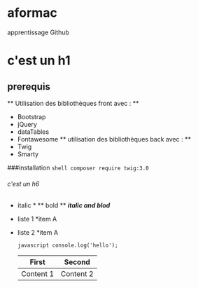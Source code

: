 # aformac
apprentissage Github

# c'est un h1 
## prerequis
** Utilisation des bibliothèques front avec : ** 
 * Bootstrap
 * jQuery
 * dataTables
 * Fontawesome
 ** utilisation des bibliothèques back avec : **
 * Twig
 * Smarty
 
 ###installation
 ```shell composer require twig:3.0 ```
###### c'est un h6
* italic *
** bold **
_**italic and blod**_ 

* liste 1
  *item A
* liste 2
  *item A
  
  ``` javascript console.log('hello'); ```
 
  First | Second
  ------|-------
  Content 1 | Content 2
  
  
